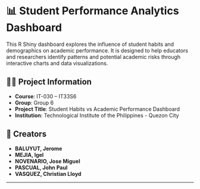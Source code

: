 # 📊 Student Performance Analytics Dashboard

This R Shiny dashboard explores the influence of student habits and demographics on academic performance. It is designed to help educators and researchers identify patterns and potential academic risks through interactive charts and data visualizations.

## 👨‍💻 Project Information

- **Course**: IT-030 – IT33S6  
- **Group**: Group 6  
- **Project Title**: Student Habits vs Academic Performance Dashboard  
- **Institution**: Technological Institute of the Philippines - Quezon City

## 👥 Creators

- **BALUYUT, Jerome**
- **MEJIA, Igel**
- **NOVENARIO, Jose Miguel**
- **PASCUAL, John Paul**
- **VASQUEZ, Christian Lloyd**

---
